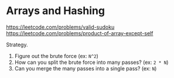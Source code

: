 # Arrays and Hashing

https://leetcode.com/problems/valid-sudoku
https://leetcode.com/problems/product-of-array-except-self

Strategy. 
1. Figure out the brute force (ex: `N^2`)
2. How can you split the brute force into many passes? (ex: `2 * N`)
3. Can you merge the many passes into a single pass? (ex: `N`)

